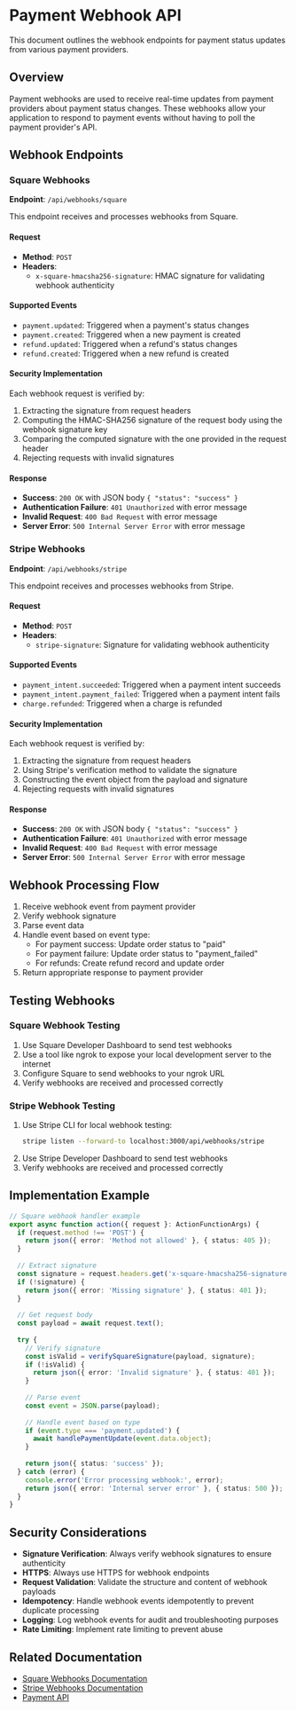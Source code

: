 # Payment Webhook API

This document outlines the webhook endpoints for payment status updates from various payment providers.

## Overview

Payment webhooks are used to receive real-time updates from payment providers about payment status changes. These webhooks allow your application to respond to payment events without having to poll the payment provider's API.

## Webhook Endpoints

### Square Webhooks

**Endpoint**: `/api/webhooks/square`

This endpoint receives and processes webhooks from Square.

#### Request

- **Method**: `POST`
- **Headers**:
  - `x-square-hmacsha256-signature`: HMAC signature for validating webhook authenticity

#### Supported Events

- `payment.updated`: Triggered when a payment's status changes
- `payment.created`: Triggered when a new payment is created
- `refund.updated`: Triggered when a refund's status changes
- `refund.created`: Triggered when a new refund is created

#### Security Implementation

Each webhook request is verified by:
1. Extracting the signature from request headers
2. Computing the HMAC-SHA256 signature of the request body using the webhook signature key
3. Comparing the computed signature with the one provided in the request header
4. Rejecting requests with invalid signatures

#### Response

- **Success**: `200 OK` with JSON body `{ "status": "success" }`
- **Authentication Failure**: `401 Unauthorized` with error message
- **Invalid Request**: `400 Bad Request` with error message
- **Server Error**: `500 Internal Server Error` with error message

### Stripe Webhooks

**Endpoint**: `/api/webhooks/stripe`

This endpoint receives and processes webhooks from Stripe.

#### Request

- **Method**: `POST`
- **Headers**:
  - `stripe-signature`: Signature for validating webhook authenticity

#### Supported Events

- `payment_intent.succeeded`: Triggered when a payment intent succeeds
- `payment_intent.payment_failed`: Triggered when a payment intent fails
- `charge.refunded`: Triggered when a charge is refunded

#### Security Implementation

Each webhook request is verified by:
1. Extracting the signature from request headers
2. Using Stripe's verification method to validate the signature
3. Constructing the event object from the payload and signature
4. Rejecting requests with invalid signatures

#### Response

- **Success**: `200 OK` with JSON body `{ "status": "success" }`
- **Authentication Failure**: `401 Unauthorized` with error message
- **Invalid Request**: `400 Bad Request` with error message
- **Server Error**: `500 Internal Server Error` with error message

## Webhook Processing Flow

1. Receive webhook event from payment provider
2. Verify webhook signature
3. Parse event data
4. Handle event based on event type:
   - For payment success: Update order status to "paid"
   - For payment failure: Update order status to "payment_failed"
   - For refunds: Create refund record and update order
5. Return appropriate response to payment provider

## Testing Webhooks

### Square Webhook Testing

1. Use Square Developer Dashboard to send test webhooks
2. Use a tool like ngrok to expose your local development server to the internet
3. Configure Square to send webhooks to your ngrok URL
4. Verify webhooks are received and processed correctly

### Stripe Webhook Testing

1. Use Stripe CLI for local webhook testing:
   ```bash
   stripe listen --forward-to localhost:3000/api/webhooks/stripe
   ```
2. Use Stripe Developer Dashboard to send test webhooks
3. Verify webhooks are received and processed correctly

## Implementation Example

```typescript
// Square webhook handler example
export async function action({ request }: ActionFunctionArgs) {
  if (request.method !== 'POST') {
    return json({ error: 'Method not allowed' }, { status: 405 });
  }
  
  // Extract signature
  const signature = request.headers.get('x-square-hmacsha256-signature');
  if (!signature) {
    return json({ error: 'Missing signature' }, { status: 401 });
  }
  
  // Get request body
  const payload = await request.text();
  
  try {
    // Verify signature
    const isValid = verifySquareSignature(payload, signature);
    if (!isValid) {
      return json({ error: 'Invalid signature' }, { status: 401 });
    }
    
    // Parse event
    const event = JSON.parse(payload);
    
    // Handle event based on type
    if (event.type === 'payment.updated') {
      await handlePaymentUpdate(event.data.object);
    }
    
    return json({ status: 'success' });
  } catch (error) {
    console.error('Error processing webhook:', error);
    return json({ error: 'Internal server error' }, { status: 500 });
  }
}
```

## Security Considerations

- **Signature Verification**: Always verify webhook signatures to ensure authenticity
- **HTTPS**: Always use HTTPS for webhook endpoints
- **Request Validation**: Validate the structure and content of webhook payloads
- **Idempotency**: Handle webhook events idempotently to prevent duplicate processing
- **Logging**: Log webhook events for audit and troubleshooting purposes
- **Rate Limiting**: Implement rate limiting to prevent abuse

## Related Documentation

- [Square Webhooks Documentation](https://developer.squareup.com/docs/webhooks/overview)
- [Stripe Webhooks Documentation](https://stripe.com/docs/webhooks)
- [Payment API](./payment-api.md)
